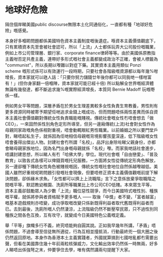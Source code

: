 # 地球好危險

隔住個岸睇美國public discourse無限本土化同通俗化，一直都有種「地球好危險」嘅感覺。

本身好多嗰啲問題都係美國特色資本主義制度嘅後遺症。喺資本主義價值觀底下，只有累積資本先至會被社會認可，所以「上流」人士都係玩弄大公司股份嘅職業，例如上市公司管理層、銀行家、corporate finance律師等等。由於美國係原教指主義咁否定共產主義，連帶好多形式嘅社會主義都變成政治不正確，會被人標籤為 "communist"，所以長期以嚟難以對症下藥。其實資本主義用類似 Ponzi scheme 嘅形式係可以有效運行一段時期，只要社會各階級嘅資源都以每年幾%咁增長，資本家就可以𠱁人話：「只要你努力儲錢廿年後你都可以同我哋一樣咁富有！」(但你身家翻一倍嗰陣，資本家就可能已經十倍) 所以點解全世界嘅經濟體無論有幾發達，都不斷追求幾%嘅實際經濟增長，本質同 Bernie Madoff 玩嘅嘢係一樣。

例如男女平等問題，深層矛盾在於男女生理差異較多女性負責生育教養，男性則有更多資源同時被寄予期望佢哋追求金錢上嘅成功，但而問題唔係兩性差異而係自資本主義社會價值觀對傳統女性負責職能嘅賤視。傳統社會嘅女性冇唔會想去「做CEO」，一來固然係性別角色定形所導至，但另一邊廂傳統(上流)社會對女性作為母親同家政嘅角色係相對重視，唔會動輒眼紅男性職業。以前婚姻之所以要門堂戶對，睇唔起私生子，就係因為佢哋相信母親嘅背境影響孩童深遠，低下階級嘅女性唔會養得出傑出人物。封建社會冇所謂「名校」，品評出身除咗睇父親身份，亦都會睇母親家族地位，因為名門出身嘅母親就係「名校」嚟。而家我哋話社會進步，唔講封建思想，所以睇人有冇「哈佛大學」學位。現代社會嘅「自由戀愛」、「普及教育」以致各式各樣可以俾錢買嘅托兒服務，一方面將女性從傳統定形角色解放，另一邊卻種下傳統女性角色被賤視嘅因，傳統女性嘅社會地位自然係越嚟越低。美國人雖然好重視呢啲問題引發嘅社會現像，但要唔修正資本主義價值觀嘅前提下解決問題，卻係緣木求魚。「女性都可以擠上上流職階」言下之意係放棄爭取職階之間嘅平等，默認教幼稚園、洗廁所等職業比上市公司CEO低賤。本來眾生平等，資本主義卻鼓勵眾人為少數「上流」職位惡性競爭，而今日美國特式嘅性別、種族嘅平權，就係將參與者資格賦予更多嘅人 —— 取後「中獎」者不變，「富者越富」嘅基本遊戲規則亦唔變，成功爭取嘅改變只係新既得利益者取代舊既得利益者而已。去到最後，洗廁所嘅人仍然淒涼，上流階級仍然不斷壓窄民眾，只不過性別同種族之間各色互換，互有攻守，就變成今日美國特色公義嘅定義。

舉「平等」旗幟多行不義，終究唔能夠自圓其說。正如我早幾年所講，「矛盾」唔係問題，不過會導至信徒無所適從，行為互相並撞抵消，行動最終兜一個大圈之後仍然返回原地。本身作為香港本土主義實踐者，外國就算搞到七國咁亂都冇需要出聲，但看在美國靠住幾十年前兩粒核彈威力，文化輸出效率仍然係一時無兩，好多人睇唔出係強弩之末，仲要爭住去學，唯有偶然講兩句提醒下大家。

